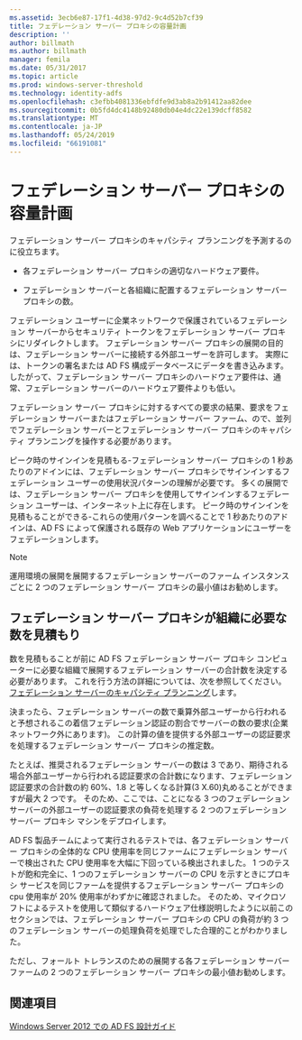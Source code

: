 ```yaml
---
ms.assetid: 3ecb6e87-17f1-4d38-97d2-9c4d52b7cf39
title: フェデレーション サーバー プロキシの容量計画
description: ''
author: billmath
ms.author: billmath
manager: femila
ms.date: 05/31/2017
ms.topic: article
ms.prod: windows-server-threshold
ms.technology: identity-adfs
ms.openlocfilehash: c3efbb4081336ebfdfe9d3ab8a2b91412aa82dee
ms.sourcegitcommit: 0b5fd4dc4148b92480db04e4dc22e139dcff8582
ms.translationtype: MT
ms.contentlocale: ja-JP
ms.lasthandoff: 05/24/2019
ms.locfileid: "66191081"
---
```

# <a name="planning-for-federation-server-proxy-capacity"></a>フェデレーション サーバー プロキシの容量計画

フェデレーション サーバー プロキシのキャパシティ プランニングを予測するのに役立ちます。  
  
-   各フェデレーション サーバー プロキシの適切なハードウェア要件。  
  
-   フェデレーション サーバーと各組織に配置するフェデレーション サーバー プロキシの数。  
  
フェデレーション ユーザーに企業ネットワークで保護されているフェデレーション サーバーからセキュリティ トークンをフェデレーション サーバー プロキシにリダイレクトします。 フェデレーション サーバー プロキシの展開の目的は、フェデレーション サーバーに接続する外部ユーザーを許可します。 実際には、トークンの署名または AD FS 構成データベースにデータを書き込みます。 したがって、フェデレーション サーバー プロキシのハードウェア要件は、通常、フェデレーション サーバーのハードウェア要件よりも低い。  
  
フェデレーション サーバー プロキシに対するすべての要求の結果、要求をフェデレーション サーバーまたはフェデレーション サーバー ファーム、ので、並列でフェデレーション サーバーとフェデレーション サーバー プロキシのキャパシティ プランニングを操作する必要があります。  
  
ピーク時のサインインを見積もる\-フェデレーション サーバー プロキシの 1 秒あたりのアドインには、フェデレーション サーバー プロキシでサインインするフェデレーション ユーザーの使用状況パターンの理解が必要です。 多くの展開では、フェデレーション サーバー プロキシを使用してサインインするフェデレーション ユーザーは、インターネット上に存在します。 ピーク時のサインインを見積もることができる\-これらの使用パターンを調べることで 1 秒あたりのアドインは、AD FS によって保護される既存の Web アプリケーションにユーザーをフェデレーションします。  
  
> [!NOTE]  
> 運用環境の展開を展開するフェデレーション サーバーのファーム インスタンスごとに 2 つのフェデレーション サーバー プロキシの最小値はお勧めします。  
  
## <a name="estimate-the-number-of-federation-server-proxies-required-for-your-organization"></a>フェデレーション サーバー プロキシが組織に必要な数を見積もり  
数を見積もることが前に AD FS フェデレーション サーバー プロキシ コンピューターに必要な組織で展開するフェデレーション サーバーの合計数を決定する必要があります。 これを行う方法の詳細については、次を参照してください。[フェデレーション サーバーのキャパシティ プランニング](Planning-for-Federation-Server-Capacity.md)します。  
  
決まったら、フェデレーション サーバーの数で乗算外部ユーザーから行われると予想されるこの着信フェデレーション認証の割合でサーバーの数の要求\(企業ネットワーク外にあります\)。 この計算の値を提供する外部ユーザーの認証要求を処理するフェデレーション サーバー プロキシの推定数。  
  
たとえば、推奨されるフェデレーション サーバーの数は 3 であり、期待される場合外部ユーザーから行われる認証要求の合計数になります、フェデレーション認証要求の合計数の約 60%、1.8 と等しくなる計算\(3 X.60\)丸めることができますが最大 2 つです。  そのため、ここでは、ことになる 3 つのフェデレーション サーバーの外部ユーザーの認証要求の負荷を処理する 2 つのフェデレーション サーバー プロキシ マシンをデプロイします。  
  
AD FS 製品チームによって実行されるテストでは、各フェデレーション サーバー プロキシの全体的な CPU 使用率を同じファームにフェデレーション サーバーで検出された CPU 使用率を大幅に下回っている検出されました。  1 つのテストが飽和完全に、1 つのフェデレーション サーバーの CPU を示すときにプロキシ サービスを同じファームを提供するフェデレーション サーバー プロキシの cpu 使用率が 20% 使用率がわずかに確認されました。 そのため、マイクロソフトによるテストを使用して類似するハードウェア仕様説明したように以前このセクションでは、フェデレーション サーバー プロキシの CPU の負荷が約 3 つのフェデレーション サーバーの処理負荷を処理でした合理的ことがわかりました。  
  
ただし、フォールト トレランスのための展開する各フェデレーション サーバー ファームの 2 つのフェデレーション サーバー プロキシの最小値お勧めします。  
  
## <a name="see-also"></a>関連項目
[Windows Server 2012 での AD FS 設計ガイド](AD-FS-Design-Guide-in-Windows-Server-2012.md)
